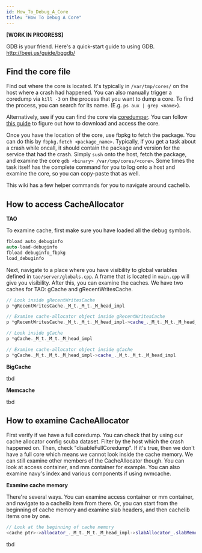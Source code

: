 ```yaml
---
id: How_To_Debug_A_Core
title: "How To Debug A Core"
---
```

**[WORK IN PROGRESS]**

GDB is your friend. Here's a quick-start guide to using GDB. http://beej.us/guide/bggdb/

## Find the core file

Find out where the core is located. It's typically in `/var/tmp/cores/` on the host where a crash had happened. You can also manually trigger a coredump via `kill -3` on the process that you want to dump a core. To find the process, you can search for its name. (E.g. `ps aux | grep <name>`).

Alternatively, see if you can find the core via [coredumper](https://fburl.com/scuba/coredumper/s85b6cvg). You can follow [this guide](https://www.internalfb.com/intern/wiki/Coredumper/User_Guide/Remote_Coredumps/#quickstart-guide) to figure out how to download and access the core.

Once you have the location of the core, use fbpkg to fetch the package. You can do this by `fbpkg.fetch <package_name>`. Typically, if you get a task about a crash while oncall, it should contain the package and version for the service that had the crash. Simply `sush` onto the host, fetch the package, and examine the core `gdb <binary> /var/tmp/cores/<core>`. Some times the task itself has the complete command for you to log onto a host and examine the core, so you can copy-paste that as well.

This wiki has a few helper commands for you to navigate around cachelib.

## How to access CacheAllocator

**TAO**

To examine cache, first make sure you have loaded all the debug symbols.
```cpp
fbload auto_debuginfo
auto-load-debuginfo
fbload debuginfo_fbpkg
load_debuginfo
```

Next, navigate to a place where you have visibility to global variables defined in `tao/server/globals.cpp`. A frame that is located in `main.cpp` will give you visibility. After this, you can examine the caches. We have two caches for TAO: gCache and gRecentWritesCache.

```cpp
// Look inside gRecentWritesCache
p *gRecentWritesCache._M_t._M_t._M_head_impl

// Examine cache-allocator object inside gRecentWritesCache
p *gRecentWritesCache._M_t._M_t._M_head_impl->cache_._M_t._M_t._M_head_impl

// Look inside gCache
p *gCache._M_t._M_t._M_head_impl

// Examine cache-allocator object inside gCache
p *gCache._M_t._M_t._M_head_impl->cache_._M_t._M_t._M_head_impl
```

**BigCache**

tbd

**Memcache**

tbd

## How to examine CacheAllocator

First verify if we have a full coredump. You can check that by using our cache allocator config scuba dataset. Filter by the host which the crash happened on. Then, check "disableFullCoredump". If it's true, then we don't have a full core which means we cannot look inside the cache memory. We can still examine other members of the CacheAllocator though. You can look at access container, and mm container for example. You can also examine navy's index and various components if using nvmcache.

**Examine cache memory**

There're several ways. You can examine access container or mm container, and navigate to a cachelib item from there. Or, you can start from the beginning of cache memory and examine slab headers, and then cachelib items one by one.

```cpp
// Look at the beginning of cache memory
<cache ptr>->allocator_._M_t._M_t._M_head_impl->slabAllocator_.slabMemoryStart_
```

tbd
